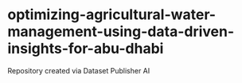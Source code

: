 # optimizing-agricultural-water-management-using-data-driven-insights-for-abu-dhabi
Repository created via Dataset Publisher AI
